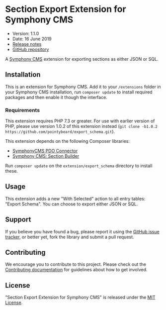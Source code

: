 # Section Export Extension for Symphony CMS

-   Version: 1.1.0
-   Date: 16 June 2019
-   [Release notes](https://github.com/pointybeard/export_schema/blob/master/CHANGELOG.md)
-   [GitHub repository](https://github.com/export_schema/export_schema)

A [Symphony CMS](https://www.getsymphony.com/) extension for exporting sections as either JSON or SQL.

## Installation

This is an extension for Symphony CMS. Add it to your `/extensions` folder in your Symphony CMS installation, run `composer update` to install required packages and then enable it though the interface.

### Requirements

This extension requires PHP 7.3 or greater. For use with earlier version of PHP, please use version 1.0.2 of this extension instead (`git clone -b1.0.2 https://github.com/pointybeard/export_schema.git`).

This extension depends on the following Composer libraries:

-   [SymphonyCMS PDO Connector](https://github.com/pointybeard/symphony-pdo)
-   [Symphony CMS: Section Builder](https://github.com/pointybeard/symphony-section-builder)

Run `composer update` on the `extension/export_schema` directory to install these.

## Usage

This extension adds a new "With Selected" action to all entry tables: "Export Schema". You can choose to export either JSON or SQL.

## Support

If you believe you have found a bug, please report it using the [GitHub issue tracker](https://github.com/pointybeard/export_schema/issues),
or better yet, fork the library and submit a pull request.

## Contributing

We encourage you to contribute to this project. Please check out the [Contributing documentation](https://github.com/pointybeard/export_schema/blob/master/CONTRIBUTING.md) for guidelines about how to get involved.

## License

"Section Export Extension for Symphony CMS" is released under the [MIT License](http://www.opensource.org/licenses/MIT).
